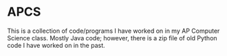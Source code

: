 # APCS
This is a collection of code/programs I have worked on in my AP Computer Science class.
Mostly Java code; however, there is a zip file of old Python code I have worked on in the past.
